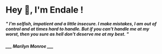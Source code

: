<h1 title="head"> Hey 👋, I'm Endale !</h1>

**<h5><i>" I'm selfish, impatient and a little insecure. I make mistakes, I am out of control and at times hard to handle. But if you can't handle me at my worst, then you sure as hell don't deserve me at my best. "</i></h5>**

*<b>___ Marilyn Monroe ___</b>*

